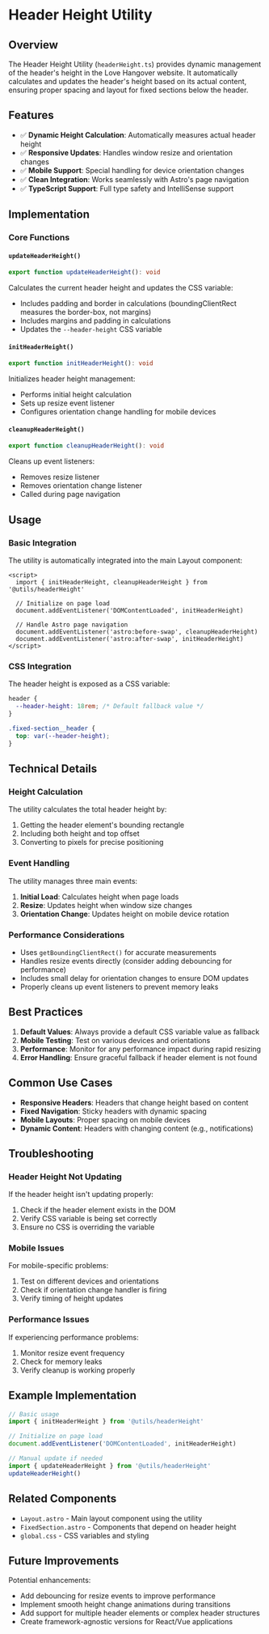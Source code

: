 # Header Height Utility

## Overview

The Header Height Utility (`headerHeight.ts`) provides dynamic management of the header's height in the Love Hangover website. It automatically calculates and updates the header's height based on its actual content, ensuring proper spacing and layout for fixed sections below the header.

## Features

- ✅ **Dynamic Height Calculation**: Automatically measures actual header height
- ✅ **Responsive Updates**: Handles window resize and orientation changes
- ✅ **Mobile Support**: Special handling for device orientation changes
- ✅ **Clean Integration**: Works seamlessly with Astro's page navigation
- ✅ **TypeScript Support**: Full type safety and IntelliSense support

## Implementation

### Core Functions

#### `updateHeaderHeight()`

```typescript
export function updateHeaderHeight(): void
```

Calculates the current header height and updates the CSS variable:

- Includes padding and border in calculations (boundingClientRect measures the border-box, not margins)
- Includes margins and padding in calculations
- Updates the `--header-height` CSS variable

#### `initHeaderHeight()`

```typescript
export function initHeaderHeight(): void
```

Initializes header height management:

- Performs initial height calculation
- Sets up resize event listener
- Configures orientation change handling for mobile devices

#### `cleanupHeaderHeight()`

```typescript
export function cleanupHeaderHeight(): void
```

Cleans up event listeners:

- Removes resize listener
- Removes orientation change listener
- Called during page navigation

## Usage

### Basic Integration

The utility is automatically integrated into the main Layout component:

```astro
<script>
  import { initHeaderHeight, cleanupHeaderHeight } from '@utils/headerHeight'

  // Initialize on page load
  document.addEventListener('DOMContentLoaded', initHeaderHeight)

  // Handle Astro page navigation
  document.addEventListener('astro:before-swap', cleanupHeaderHeight)
  document.addEventListener('astro:after-swap', initHeaderHeight)
</script>
```

### CSS Integration

The header height is exposed as a CSS variable:

```css
header {
  --header-height: 18rem; /* Default fallback value */
}

.fixed-section__header {
  top: var(--header-height);
}
```

## Technical Details

### Height Calculation

The utility calculates the total header height by:

1. Getting the header element's bounding rectangle
2. Including both height and top offset
3. Converting to pixels for precise positioning

### Event Handling

The utility manages three main events:

1. **Initial Load**: Calculates height when page loads
2. **Resize**: Updates height when window size changes
3. **Orientation Change**: Updates height on mobile device rotation

### Performance Considerations

- Uses `getBoundingClientRect()` for accurate measurements
- Handles resize events directly (consider adding debouncing for performance)
- Includes small delay for orientation changes to ensure DOM updates
- Properly cleans up event listeners to prevent memory leaks

## Best Practices

1. **Default Values**: Always provide a default CSS variable value as fallback
2. **Mobile Testing**: Test on various devices and orientations
3. **Performance**: Monitor for any performance impact during rapid resizing
4. **Error Handling**: Ensure graceful fallback if header element is not found

## Common Use Cases

- **Responsive Headers**: Headers that change height based on content
- **Fixed Navigation**: Sticky headers with dynamic spacing
- **Mobile Layouts**: Proper spacing on mobile devices
- **Dynamic Content**: Headers with changing content (e.g., notifications)

## Troubleshooting

### Header Height Not Updating

If the header height isn't updating properly:

1. Check if the header element exists in the DOM
2. Verify CSS variable is being set correctly
3. Ensure no CSS is overriding the variable

### Mobile Issues

For mobile-specific problems:

1. Test on different devices and orientations
2. Check if orientation change handler is firing
3. Verify timing of height updates

### Performance Issues

If experiencing performance problems:

1. Monitor resize event frequency
2. Check for memory leaks
3. Verify cleanup is working properly

## Example Implementation

```typescript
// Basic usage
import { initHeaderHeight } from '@utils/headerHeight'

// Initialize on page load
document.addEventListener('DOMContentLoaded', initHeaderHeight)

// Manual update if needed
import { updateHeaderHeight } from '@utils/headerHeight'
updateHeaderHeight()
```

## Related Components

- `Layout.astro` - Main layout component using the utility
- `FixedSection.astro` - Components that depend on header height
- `global.css` - CSS variables and styling

## Future Improvements

Potential enhancements:

- Add debouncing for resize events to improve performance
- Implement smooth height change animations during transitions
- Add support for multiple header elements or complex header structures
- Create framework-agnostic versions for React/Vue applications

